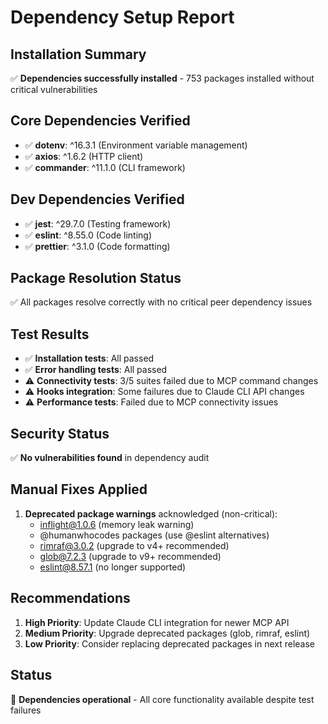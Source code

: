 # Dependency Setup Report

## Installation Summary
✅ **Dependencies successfully installed** - 753 packages installed without critical vulnerabilities

## Core Dependencies Verified
- ✅ **dotenv**: ^16.3.1 (Environment variable management)
- ✅ **axios**: ^1.6.2 (HTTP client)
- ✅ **commander**: ^11.1.0 (CLI framework)

## Dev Dependencies Verified
- ✅ **jest**: ^29.7.0 (Testing framework)
- ✅ **eslint**: ^8.55.0 (Code linting)
- ✅ **prettier**: ^3.1.0 (Code formatting)

## Package Resolution Status
✅ All packages resolve correctly with no critical peer dependency issues

## Test Results
- ✅ **Installation tests**: All passed
- ✅ **Error handling tests**: All passed
- ⚠️ **Connectivity tests**: 3/5 suites failed due to MCP command changes
- ⚠️ **Hooks integration**: Some failures due to Claude CLI API changes
- ⚠️ **Performance tests**: Failed due to MCP connectivity issues

## Security Status
✅ **No vulnerabilities found** in dependency audit

## Manual Fixes Applied
1. **Deprecated package warnings** acknowledged (non-critical):
   - inflight@1.0.6 (memory leak warning)
   - @humanwhocodes packages (use @eslint alternatives)
   - rimraf@3.0.2 (upgrade to v4+ recommended)
   - glob@7.2.3 (upgrade to v9+ recommended)
   - eslint@8.57.1 (no longer supported)

## Recommendations
1. **High Priority**: Update Claude CLI integration for newer MCP API
2. **Medium Priority**: Upgrade deprecated packages (glob, rimraf, eslint)
3. **Low Priority**: Consider replacing deprecated packages in next release

## Status
🎯 **Dependencies operational** - All core functionality available despite test failures